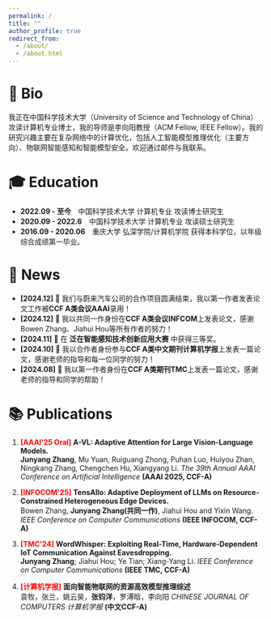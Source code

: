 ```yaml
---
permalink: /
title: ""
author_profile: true
redirect_from: 
  - /about/
  - /about.html
---
```


# 👤 Bio

我正在中国科学技术大学（University of Science and Technology of China）攻读计算机专业博士，我的导师是李向阳教授（ACM Fellow, IEEE Fellow）。我的研究兴趣主要在复杂网络中的计算优化，包括人工智能模型推理优化（主要方向）、物联网智能感知和智能模型安全。欢迎通过邮件与我联系。

# 🎓 Education
- **2022.09 - 至今**&emsp;中国科学技术大学 计算机专业 攻读博士研究生
- **2020.09 - 2022.6**&emsp;中国科学技术大学 计算机专业 攻读硕士研究生
- **2016.09 - 2020.06**&emsp;重庆大学 弘深学院/计算机学院 获得本科学位，以年级综合成绩第一毕业。

# 📰 News
- **[2024.12]** 🎉 我们与蔚来汽车公司的合作项目圆满结束，我以第一作者发表论文工作被**CCF A类会议AAAI**录用！
- **[2024.12]** 🎉 我以共同一作身份在**CCF A类会议INFCOM**上发表论文，感谢Bowen Zhang、Jiahui Hou等所有作者的努力！
- **[2024.11]** 🎉 在 **泛在智能感知技术创新应用大赛** 中获得三等奖。
- **[2024.10]** 🎉 我以合作者身份参与**CCF A类中文期刊计算机学报**上发表一篇论文，感谢老师的指导和每一位同学的努力！
- **[2024.08]** 🎉 我以第一作者身份在**CCF A类期刊TMC**上发表一篇论文，感谢老师的指导和同学的帮助！

# 📚 Publications
1. <span style="color: red; font-weight: bold;">[AAAI'25 Oral]</span> **A-VL: Adaptive Attention for Large Vision-Language Models.**  
   **Junyang Zhang**, Mu Yuan, Ruiguang Zhong, Puhan Luo, Huiyou Zhan, Ningkang Zhang, Chengchen Hu, Xiangyang Li. 
   *The 39th Annual AAAI Conference on Artificial Intelligence* **(AAAI 2025, CCF-A)**

2. <span style="color: red; font-weight: bold;">[INFOCOM'25]</span> **TensAllo: Adaptive Deployment of LLMs on Resource-Constrained Heterogeneous Edge Devices.**  
   Bowen Zhang, **Junyang Zhang(共同一作)**, Jiahui Hou and Yixin Wang. 
   *IEEE Conference on Computer Communications* **(IEEE INFOCOM, CCF-A)**

3. <span style="color: red; font-weight: bold;">[TMC'24]</span> **WordWhisper: Exploiting Real-Time, Hardware-Dependent IoT Communication Against Eavesdropping.**  
   **Junyang Zhang**; Jiahui Hou; Ye Tian; Xiang-Yang Li. 
   *IEEE Conference on Computer Communications* **(IEEE TMC, CCF-A)**

4. <span style="color: red; font-weight: bold;">[计算机学报]</span> **面向智能物联网的资源高效模型推理综述**  
   袁牧，张兰，姚云昊，**张钧洋**，罗溥晗，李向阳 
   *CHINESE JOURNAL OF COMPUTERS 计算机学报* **(中文CCF-A)**




